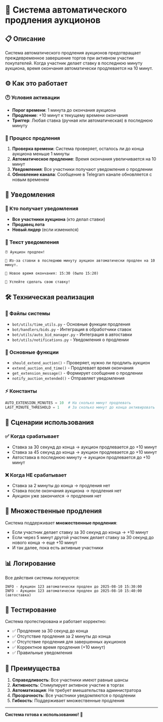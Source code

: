 # 🔄 Система автоматического продления аукционов

## 📋 Описание

Система автоматического продления аукционов предотвращает преждевременное завершение торгов при активном участии покупателей. Когда участник делает ставку в последнюю минуту аукциона, время окончания автоматически продлевается на 10 минут.

## ⚙️ Как это работает

### 🕐 Условия активации

- **Порог времени**: 1 минута до окончания аукциона
- **Продление**: +10 минут к текущему времени окончания
- **Триггер**: Любая ставка (ручная или автоматическая) в последнюю минуту

### 🔄 Процесс продления

1. **Проверка времени**: Система проверяет, осталось ли до конца аукциона меньше 1 минуты
2. **Автоматическое продление**: Время окончания увеличивается на 10 минут
3. **Уведомления**: Все участники получают уведомления о продлении
4. **Обновление канала**: Сообщение в Telegram канале обновляется с новым временем

## 📱 Уведомления

### 👥 Кто получает уведомления

- **Все участники аукциона** (кто делал ставки)
- **Продавец лота**
- **Новый лидер** (если изменился)

### 📨 Текст уведомления

```
⏰ Аукцион продлен!

🔄 Из-за ставки в последнюю минуту аукцион автоматически продлен на 10 минут.

📅 Новое время окончания: 15:30 (было 15:20)

🎯 Успейте сделать свою ставку!
```

## 🛠️ Техническая реализация

### 📁 Файлы системы

- `bot/utils/time_utils.py` - Основные функции продления
- `bot/handlers/bids.py` - Интеграция в обработчики ставок
- `bot/utils/auto_bid_manager.py` - Интеграция в автоставки
- `bot/utils/notifications.py` - Уведомления о продлении

### 🔧 Основные функции

- `should_extend_auction()` - Проверяет, нужно ли продлить аукцион
- `extend_auction_end_time()` - Продлевает время окончания
- `get_extension_message()` - Формирует сообщение о продлении
- `notify_auction_extended()` - Отправляет уведомления

### ⚡ Константы

```python
AUTO_EXTENSION_MINUTES = 10  # На сколько минут продлевать
LAST_MINUTE_THRESHOLD = 1    # За сколько минут до конца активировать
```

## 🎯 Сценарии использования

### ✅ Когда срабатывает

- Ставка за 30 секунд до конца → аукцион продлевается до +10 минут
- Ставка за 45 секунд до конца → аукцион продлевается до +10 минут
- Автоставка в последнюю минуту → аукцион продлевается до +10 минут

### ❌ Когда НЕ срабатывает

- Ставка за 2 минуты до конца → продления нет
- Ставка после окончания аукциона → продления нет
- Аукцион уже закончился → продления нет

## 🔄 Множественные продления

Система поддерживает **множественные продления**:

- Если участник делает ставку за 30 секунд до конца → +10 минут
- Если через 5 минут другой участник делает ставку за 30 секунд до нового конца → еще +10 минут
- И так далее, пока есть активные участники

## 📊 Логирование

Все действия системы логируются:

```
INFO - Аукцион 123 автоматически продлен до 2025-08-10 15:30:00
INFO - Аукцион 123 автоматически продлен до 2025-08-10 15:40:00 (автоставка)
```

## 🧪 Тестирование

Система протестирована и работает корректно:

- ✅ Продление за 30 секунд до конца
- ✅ Отсутствие продления за 2 минуты до конца
- ✅ Отсутствие продления для завершенных аукционов
- ✅ Корректное время продления (+10 минут)
- ✅ Правильные уведомления

## 🚀 Преимущества

1. **Справедливость**: Все участники имеют равные шансы
2. **Активность**: Стимулирует активное участие в торгах
3. **Автоматизация**: Не требует вмешательства администратора
4. **Прозрачность**: Все участники уведомляются о продлении
5. **Гибкость**: Поддерживает множественные продления

---

**Система готова к использованию!** 🎉
